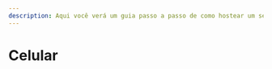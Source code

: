 ```yaml
---
description: Aqui você verá um guia passo a passo de como hostear um servidor no Celular
---
```


# Celular

